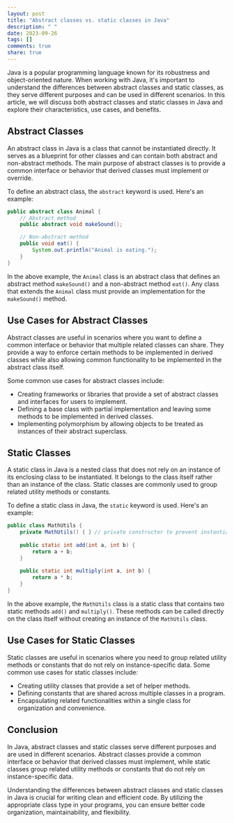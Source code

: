 ```yaml
---
layout: post
title: "Abstract classes vs. static classes in Java"
description: " "
date: 2023-09-26
tags: []
comments: true
share: true
---
```


Java is a popular programming language known for its robustness and object-oriented nature. When working with Java, it's important to understand the differences between abstract classes and static classes, as they serve different purposes and can be used in different scenarios. In this article, we will discuss both abstract classes and static classes in Java and explore their characteristics, use cases, and benefits.

## Abstract Classes

An abstract class in Java is a class that cannot be instantiated directly. It serves as a blueprint for other classes and can contain both abstract and non-abstract methods. The main purpose of abstract classes is to provide a common interface or behavior that derived classes must implement or override.

To define an abstract class, the `abstract` keyword is used. Here's an example:

```java
public abstract class Animal {
    // Abstract method
    public abstract void makeSound();

    // Non-abstract method
    public void eat() {
        System.out.println("Animal is eating.");
    }
}
```

In the above example, the `Animal` class is an abstract class that defines an abstract method `makeSound()` and a non-abstract method `eat()`. Any class that extends the `Animal` class must provide an implementation for the `makeSound()` method.

## Use Cases for Abstract Classes

Abstract classes are useful in scenarios where you want to define a common interface or behavior that multiple related classes can share. They provide a way to enforce certain methods to be implemented in derived classes while also allowing common functionality to be implemented in the abstract class itself.

Some common use cases for abstract classes include:

- Creating frameworks or libraries that provide a set of abstract classes and interfaces for users to implement.
- Defining a base class with partial implementation and leaving some methods to be implemented in derived classes.
- Implementing polymorphism by allowing objects to be treated as instances of their abstract superclass.

## Static Classes

A static class in Java is a nested class that does not rely on an instance of its enclosing class to be instantiated. It belongs to the class itself rather than an instance of the class. Static classes are commonly used to group related utility methods or constants.

To define a static class in Java, the `static` keyword is used. Here's an example:

```java
public class MathUtils {
    private MathUtils() { } // private constructor to prevent instantiation
    
    public static int add(int a, int b) {
        return a + b;
    }
    
    public static int multiply(int a, int b) {
        return a * b;
    }
}
```

In the above example, the `MathUtils` class is a static class that contains two static methods `add()` and `multiply()`. These methods can be called directly on the class itself without creating an instance of the `MathUtils` class.

## Use Cases for Static Classes

Static classes are useful in scenarios where you need to group related utility methods or constants that do not rely on instance-specific data. Some common use cases for static classes include:

- Creating utility classes that provide a set of helper methods.
- Defining constants that are shared across multiple classes in a program.
- Encapsulating related functionalities within a single class for organization and convenience.

## Conclusion

In Java, abstract classes and static classes serve different purposes and are used in different scenarios. Abstract classes provide a common interface or behavior that derived classes must implement, while static classes group related utility methods or constants that do not rely on instance-specific data.

Understanding the differences between abstract classes and static classes in Java is crucial for writing clean and efficient code. By utilizing the appropriate class type in your programs, you can ensure better code organization, maintainability, and flexibility.